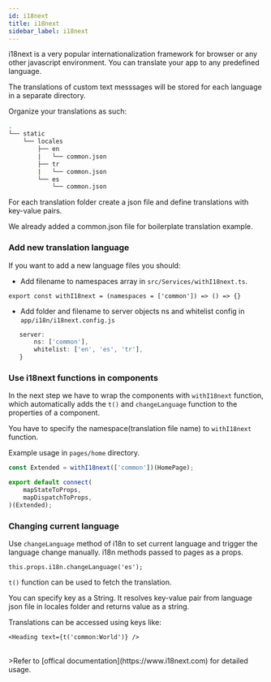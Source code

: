 ```yaml
---
id: i18next
title: i18next
sidebar_label: i18next
---
```


i18next is a very popular internationalization framework for browser or any other javascript environment. You can translate your app to any predefined language.


The translations of custom text messsages will be stored for each language in a separate directory.

Organize your translations as such:
```sh
.
└── static
    └── locales
        ├── en
        |   └── common.json
        ├── tr
        |   └── common.json
        └── es
            └── common.json
```

For each translation folder create a json file and define translations with key-value pairs.

We already added a common.json file for boilerplate translation example. 

### Add new translation language

If you want to add a new language files you should:
 - Add filename to namespaces array in `src/Services/withI18next.ts`.

``` 
export const withI18next = (namespaces = ['common']) => () => {}
```
- Add folder and filename to server objects ns and whitelist config in `app/i18n/i18next.config.js`
 ```js
	server: 
		ns: ['common'],
		whitelist: ['en', 'es', 'tr'],
	}
 ```


### Use i18next functions in components

In the next step we have to wrap the components with `withI18next` function, which automatically adds the `t()` and `changeLanguage` function to the properties of a component. 

You have to specify the namespace(translation file name) to `withI18next` function.

Example usage in `pages/home` directory.

```js
const Extended = withI18next(['common'])(HomePage);

export default connect(
	mapStateToProps,
	mapDispatchToProps,
)(Extended);
```




### Changing current language

Use `changeLanguage` method of i18n to set current language and trigger the language change manually. i18n methods passed to pages as a props.

```
this.props.i18n.changeLanguage('es');
```

`t()` function can be used to fetch the translation.


You can specify key as a String. It resolves key-value pair from language json file in locales folder and returns value as a string.

Translations can be accessed using keys like:

```
<Heading text={t('common:World')} />
```



<br>
>Refer to [offical documentation](https://www.i18next.com) for detailed usage.



